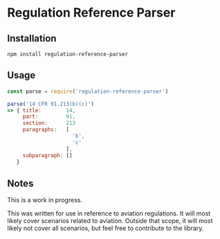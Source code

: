# Regulation Reference Parser

## Installation

```
npm install regulation-reference-parser
```

## Usage

```javascript
const parse = require('regulation-reference-parser')

parse('14 CFR 91.213(b)(c)')
=> { title:        14,
     part:         91,
     section:      213
     paragraphs:   [
                     'b',
                     'c'
                   ],
     subparagraph: []
   }
```

## Notes

This is a work in progress.

This was written for use in reference to aviation regulations. It will most
likely cover scenarios related to aviation. Outside that scope, it will most
likely not cover all scenarios, but feel free to contribute to the library.
